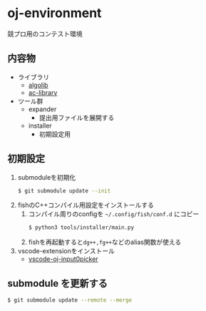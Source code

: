 # oj-environment
競プロ用のコンテスト環境

## 内容物
- ライブラリ
  - [algolib](https://github.com/pachicobue/algolib)
  - [ac-library](https://github.com/atcoder/ac-library)
- ツール群
  - expander
    - 提出用ファイルを展開する
  - installer
    - 初期設定用

## 初期設定
1. submoduleを初期化
    ```sh
    $ git submodule update --init
    ```
2. fishのC++コンパイル用設定をインストールする
   1. コンパイル周りのconfigを `~/.config/fish/conf.d` にコピー
        ```sh
        $ python3 tools/installer/main.py
        ```
   2. fishを再起動すると`dg++,fg++`などのalias関数が使える
3. vscode-extensionをインストール
    - [vscode-oj-input0picker](https://github.com/pachicobue/vscode-oj-input-picker)

## submodule を更新する
```sh
$ git submodule update --remote --merge
```
